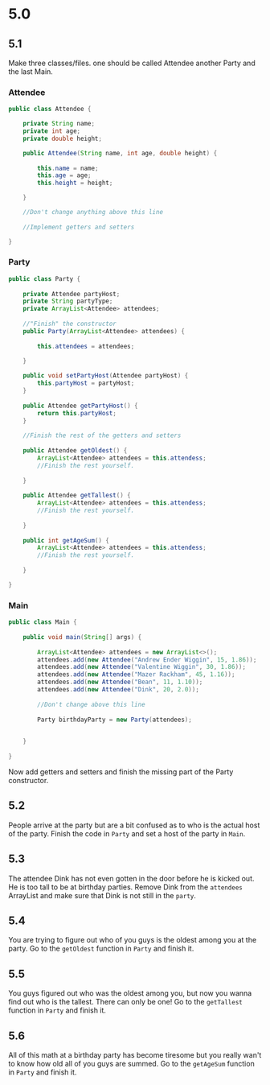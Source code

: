 # 5.0

## 5.1

Make three classes/files. one should be called Attendee another Party and the last Main.

### Attendee

```java
public class Attendee {

	private String name;
	private int age;
	private double height;

	public Attendee(String name, int age, double height) {
	
		this.name = name;
		this.age = age;
	    this.height = height;	

	}

	//Don't change anything above this line
	
	//Implement getters and setters

}

```

### Party

```java
public class Party {
    
    private Attendee partyHost;
	private String partyType;
	private ArrayList<Attendee> attendees;
    
    //"Finish" the constructor
	public Party(ArrayList<Attendee> attendees) {
	
		this.attendees = attendees;	

	}
	
	public void setPartyHost(Attendee partyHost) {
	    this.partyHost = partyHost;
	}
	
	public Attendee getPartyHost() {
	    return this.partyHost;
	}
	
	//Finish the rest of the getters and setters
	
	public Attendee getOldest() {
	    ArrayList<Attendee> attendees = this.attendess;
	    //Finish the rest yourself.
	    
	}
	
	public Attendee getTallest() {
        ArrayList<Attendee> attendees = this.attendess;
    	//Finish the rest yourself.
    	    
    }
    
    public int getAgeSum() {
        ArrayList<Attendee> attendees = this.attendess;
        //Finish the rest yourself.
        	    
    }

}

```

### Main

```java
public class Main {
	
	public void main(String[] args) {
		
		ArrayList<Attendee> attendees = new ArrayList<>();
		attendees.add(new Attendee("Andrew Ender Wiggin", 15, 1.86));
		attendees.add(new Attendee("Valentine Wiggin", 30, 1.86));
		attendees.add(new Attendee("Mazer Rackham", 45, 1.16));
		attendees.add(new Attendee("Bean", 11, 1.10));
		attendees.add(new Attendee("Dink", 20, 2.0));
		
		//Don't change above this line
		
		Party birthdayParty = new Party(attendees);
		

	}
	
}
```

Now add getters and setters and finish the missing part of the Party constructor.

## 5.2

People arrive at the party but are a bit confused as to who is the actual host of the party.
Finish the code in `Party` and set a host of the party in `Main`.

## 5.3

The attendee Dink has not even gotten in the door before he is kicked out. He is too tall to be at birthday parties.
Remove Dink from the `attendees` ArrayList and make sure that Dink is not still in the `party`.

## 5.4

You are trying to figure out who of you guys is the oldest among you at the party.
Go to the `getOldest` function in `Party` and finish it.

## 5.5

You guys figured out who was the oldest among you, but now you wanna find out who is the tallest. There can only be one!
Go to the `getTallest` function in `Party` and finish it.

## 5.6 

All of this math at a birthday party has become tiresome but you really wan't to know how old all of you guys are summed.
Go to the `getAgeSum` function in `Party` and finish it.